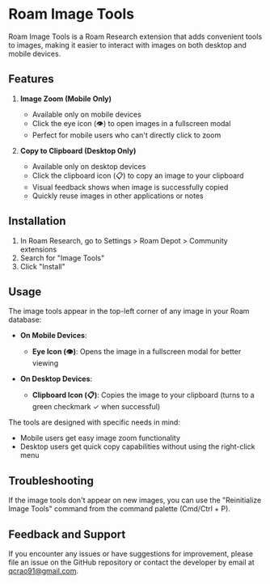 # Roam Image Tools

Roam Image Tools is a Roam Research extension that adds convenient tools to images, making it easier to interact with images on both desktop and mobile devices.

## Features

1. **Image Zoom (Mobile Only)**

   - Available only on mobile devices
   - Click the eye icon (👁️) to open images in a fullscreen modal
   - Perfect for mobile users who can't directly click to zoom

2. **Copy to Clipboard (Desktop Only)**

   - Available only on desktop devices
   - Click the clipboard icon (📋) to copy an image to your clipboard
   - Visual feedback shows when image is successfully copied
   - Quickly reuse images in other applications or notes

## Installation

1. In Roam Research, go to Settings > Roam Depot > Community extensions
2. Search for "Image Tools"
3. Click "Install"

## Usage

The image tools appear in the top-left corner of any image in your Roam database:

- **On Mobile Devices**:

  - **Eye Icon (👁️)**: Opens the image in a fullscreen modal for better viewing

- **On Desktop Devices**:
  - **Clipboard Icon (📋)**: Copies the image to your clipboard (turns to a green checkmark ✓ when successful)

The tools are designed with specific needs in mind:

- Mobile users get easy image zoom functionality
- Desktop users get quick copy capabilities without using the right-click menu

## Troubleshooting

If the image tools don't appear on new images, you can use the "Reinitialize Image Tools" command from the command palette (Cmd/Ctrl + P).

## Feedback and Support

If you encounter any issues or have suggestions for improvement, please file an issue on the GitHub repository or contact the developer by email at qcrao91@gmail.com.
